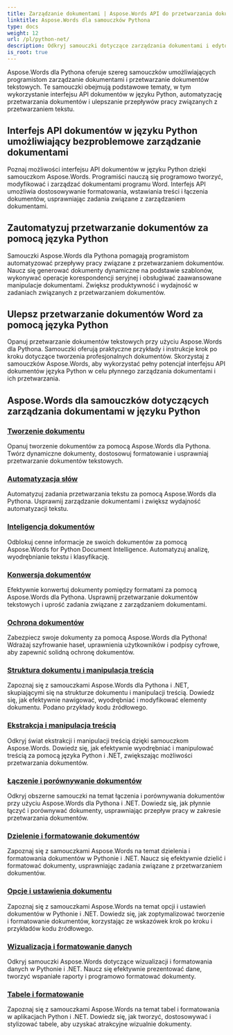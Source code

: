 ```yaml
---
title: Zarządzanie dokumentami | Aspose.Words API do przetwarzania dokumentów w języku Python
linktitle: Aspose.Words dla samouczków Pythona
type: docs
weight: 12
url: /pl/python-net/
description: Odkryj samouczki dotyczące zarządzania dokumentami i edytowania tekstu za pomocą Aspose.Words dla języka Python. Automatyzuj przetwarzanie dokumentów, dostosowuj formatowanie i twórz dynamiczne dokumenty.
is_root: true
---
```

Aspose.Words dla Pythona oferuje szereg samouczków umożliwiających programistom zarządzanie dokumentami i przetwarzanie dokumentów tekstowych. Te samouczki obejmują podstawowe tematy, w tym wykorzystanie interfejsu API dokumentów w języku Python, automatyzację przetwarzania dokumentów i ulepszanie przepływów pracy związanych z przetwarzaniem tekstu.

## Interfejs API dokumentów w języku Python umożliwiający bezproblemowe zarządzanie dokumentami

Poznaj możliwości interfejsu API dokumentów w języku Python dzięki samouczkom Aspose.Words. Programiści nauczą się programowo tworzyć, modyfikować i zarządzać dokumentami programu Word. Interfejs API umożliwia dostosowywanie formatowania, wstawiania treści i łączenia dokumentów, usprawniając zadania związane z zarządzaniem dokumentami.

## Zautomatyzuj przetwarzanie dokumentów za pomocą języka Python

Samouczki Aspose.Words dla Pythona pomagają programistom automatyzować przepływy pracy związane z przetwarzaniem dokumentów. Naucz się generować dokumenty dynamiczne na podstawie szablonów, wykonywać operacje korespondencji seryjnej i obsługiwać zaawansowane manipulacje dokumentami. Zwiększ produktywność i wydajność w zadaniach związanych z przetwarzaniem dokumentów.

## Ulepsz przetwarzanie dokumentów Word za pomocą języka Python

Opanuj przetwarzanie dokumentów tekstowych przy użyciu Aspose.Words dla Pythona. Samouczki oferują praktyczne przykłady i instrukcje krok po kroku dotyczące tworzenia profesjonalnych dokumentów. Skorzystaj z samouczków Aspose.Words, aby wykorzystać pełny potencjał interfejsu API dokumentów języka Python w celu płynnego zarządzania dokumentami i ich przetwarzania.

## Aspose.Words dla samouczków dotyczących zarządzania dokumentami w języku Python
### [Tworzenie dokumentu](./document-creation/)
Opanuj tworzenie dokumentów za pomocą Aspose.Words dla Pythona. Twórz dynamiczne dokumenty, dostosowuj formatowanie i usprawniaj przetwarzanie dokumentów tekstowych.
### [Automatyzacja słów](./word-automation/)
Automatyzuj zadania przetwarzania tekstu za pomocą Aspose.Words dla Pythona. Usprawnij zarządzanie dokumentami i zwiększ wydajność automatyzacji tekstu.
### [Inteligencja dokumentów](./document-intelligence/)
Odblokuj cenne informacje ze swoich dokumentów za pomocą Aspose.Words for Python Document Intelligence. Automatyzuj analizę, wyodrębnianie tekstu i klasyfikację.
### [Konwersja dokumentów](./document-conversion/)
Efektywnie konwertuj dokumenty pomiędzy formatami za pomocą Aspose.Words dla Pythona. Usprawnij przetwarzanie dokumentów tekstowych i uprość zadania związane z zarządzaniem dokumentami. 
### [Ochrona dokumentów](./document-protection/)
Zabezpiecz swoje dokumenty za pomocą Aspose.Words dla Pythona! Wdrażaj szyfrowanie haseł, uprawnienia użytkowników i podpisy cyfrowe, aby zapewnić solidną ochronę dokumentów.
### [Struktura dokumentu i manipulacja treścią](./document-structure-and-content-manipulation/)
Zapoznaj się z samouczkami Aspose.Words dla Pythona i .NET, skupiającymi się na strukturze dokumentu i manipulacji treścią. Dowiedz się, jak efektywnie nawigować, wyodrębniać i modyfikować elementy dokumentu. Podano przykłady kodu źródłowego.
### [Ekstrakcja i manipulacja treścią](./content-extraction-and-manipulation/)
Odkryj świat ekstrakcji i manipulacji treścią dzięki samouczkom Aspose.Words. Dowiedz się, jak efektywnie wyodrębniać i manipulować treścią za pomocą języka Python i .NET, zwiększając możliwości przetwarzania dokumentów.
### [Łączenie i porównywanie dokumentów](./document-combining-and-comparison/)
Odkryj obszerne samouczki na temat łączenia i porównywania dokumentów przy użyciu Aspose.Words dla Pythona i .NET. Dowiedz się, jak płynnie łączyć i porównywać dokumenty, usprawniając przepływ pracy w zakresie przetwarzania dokumentów.
### [Dzielenie i formatowanie dokumentów](./document-splitting-and-formatting/)
Zapoznaj się z samouczkami Aspose.Words na temat dzielenia i formatowania dokumentów w Pythonie i .NET. Naucz się efektywnie dzielić i formatować dokumenty, usprawniając zadania związane z przetwarzaniem dokumentów. 
### [Opcje i ustawienia dokumentu](./document-options-and-settings/)
Zapoznaj się z samouczkami Aspose.Words na temat opcji i ustawień dokumentów w Pythonie i .NET. Dowiedz się, jak zoptymalizować tworzenie i formatowanie dokumentów, korzystając ze wskazówek krok po kroku i przykładów kodu źródłowego.
### [Wizualizacja i formatowanie danych](./data-visualization-and-formatting/)
Odkryj samouczki Aspose.Words dotyczące wizualizacji i formatowania danych w Pythonie i .NET. Naucz się efektywnie prezentować dane, tworzyć wspaniałe raporty i programowo formatować dokumenty.
### [Tabele i formatowanie](./tables-and-formatting/)
Zapoznaj się z samouczkami Aspose.Words na temat tabel i formatowania w aplikacjach Python i .NET. Dowiedz się, jak tworzyć, dostosowywać i stylizować tabele, aby uzyskać atrakcyjne wizualnie dokumenty. 